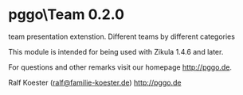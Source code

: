 # pggo\Team 0.2.0

team presentation extenstion. Different teams by different categories

This module is intended for being used with Zikula 1.4.6 and later.

For questions and other remarks visit our homepage http://pggo.de.

Ralf Koester (ralf@familie-koester.de)
http://pggo.de
